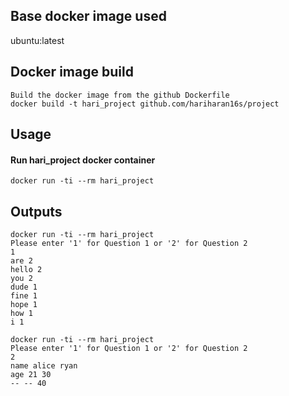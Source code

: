 ## Base docker image used

ubuntu:latest

## Docker image build

    Build the docker image from the github Dockerfile
    docker build -t hari_project github.com/hariharan16s/project

## Usage

#### Run hari_project docker container

`docker run -ti --rm hari_project`

## Outputs

    docker run -ti --rm hari_project
    Please enter '1' for Question 1 or '2' for Question 2
    1
    are 2
    hello 2
    you 2
    dude 1
    fine 1
    hope 1
    how 1
    i 1

    docker run -ti --rm hari_project
    Please enter '1' for Question 1 or '2' for Question 2
    2
    name alice ryan
    age 21 30
    -- -- 40
